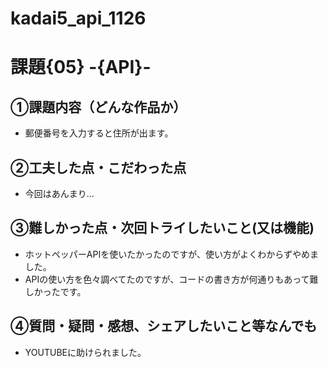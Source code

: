 # kadai5_api_1126
# 課題{05} -{API}- 

## ①課題内容（どんな作品か）
- 郵便番号を入力すると住所が出ます。
  

## ②工夫した点・こだわった点
- 今回はあんまり...

## ③難しかった点・次回トライしたいこと(又は機能)
- ホットペッパーAPIを使いたかったのですが、使い方がよくわからずやめました。
- APIの使い方を色々調べてたのですが、コードの書き方が何通りもあって難しかったです。

## ④質問・疑問・感想、シェアしたいこと等なんでも
- YOUTUBEに助けられました。
